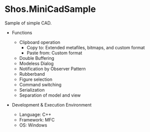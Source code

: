 # Shos.MiniCadSample

Sample of simple CAD.

* Functions
    * Clipboard operation
        * Copy to:
          Extended metafiles, bitmaps, and custom format
        * Paste from:
          Custom format
    * Double Buffering
    * Modeless Dialog
    * Notification by Observer Pattern
    * Rubberband
    * Figure selection
    * Command switching
    * Serialization
	* Separation of model and view

* Development & Execution Environment
    * Language: C++
    * Framework: MFC
    * OS: Windows
